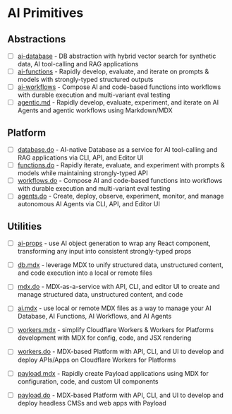 # AI Primitives

## Abstractions

- [ ] [ai-database](https://github.com/ai-primitives/core/tree/main/packages/ai-database) - DB abstraction with hybrid vector search for synthetic data, AI tool-calling and RAG applications
- [ ] [ai-functions](https://github.com/ai-primitives/core/tree/main/packages/ai-functions) - Rapidly develop, evaluate, and iterate on prompts & models with strongly-typed structured outputs
- [ ] [ai-workflows](https://github.com/ai-primitives/core/tree/main/packages/ai-workflows) - Compose AI and code-based functions into workflows with durable execution and multi-variant eval testing
- [ ] [agentic.md](https://github.com/ai-primitives/core/tree/main/packages/agentic.md) - Rapidly develop, evaluate, experiment, and iterate on AI Agents and agentic workflows using Markdown/MDX

## Platform

- [ ] [database.do](https://github.com/ai-primitives/core/tree/main/packages/database.do) - AI-native Database as a service for AI tool-calling and RAG applications via CLI, API, and Editor UI
- [ ] [functions.do](https://github.com/ai-primitives/core/tree/main/packages/functions.do) - Rapidly iterate, evaluate, and experiment with prompts & models while maintaining strongly-typed API
- [ ] [workflows.do](https://github.com/ai-primitives/core/tree/main/packages/workflows.do) - Compose AI and code-based functions into workflows with durable execution and multi-variant eval testing
- [ ] [agents.do](https://github.com/ai-primitives/core/tree/main/packages/agents.do) - Create, deploy, observe, experiment, monitor, and manage autonomous AI Agents via CLI, API, and Editor UI

## Utilities

- [ ] [ai-props](https://github.com/ai-primitives/core/tree/main/packages/ai-props) - use AI object generation to wrap any React component, transforming any input into consistent strongly-typed props
- [ ] [db.mdx](https://github.com/ai-primitives/core/tree/main/packages/db.mdx) - leverage MDX to unify structured data, unstructured content, and code execution into a local or remote files
- [ ] [mdx.do](https://github.com/ai-primitives/core/tree/main/packages/mdx.do) - MDX-as-a-service with API, CLI, and editor UI to create and manage structured data, unstructured content, and code
- [ ] [ai.mdx](https://github.com/ai-primitives/core/tree/main/packages/ai.mdx) - use local or remote MDX files as a way to manage your AI Database, AI Functions, AI Workflows, and AI Agents
- [ ] [workers.mdx](https://github.com/ai-primitives/core/tree/main/packages/workers.mdx) - simplify Cloudflare Workers & Workers for Platforms development with MDX for config, code, and JSX rendering
- [ ] [workers.do](https://github.com/ai-primitives/core/tree/main/packages/workers.do) - MDX-based Platform with API, CLI, and UI to develop and deploy APIs/Apps on Cloudflare Workers for Platforms
- [ ] [payload.mdx](https://github.com/ai-primitives/core/tree/main/packages/payload.mdx) - Rapidly create Payload applications using MDX for configuration, code, and custom UI components
- [ ] [payload.do](https://github.com/ai-primitives/core/tree/main/packages/payload.do) - MDX-based Platform with API, CLI, and UI to develop and deploy headless CMSs and web apps with Payload




<!--


# 彡 Database


# 入 Functions


# 巛 Workflows


**Here are some ideas to get you started:**

🙋‍♀️ A short introduction - what is your organization all about?
🌈 Contribution guidelines - how can the community get involved?
👩‍💻 Useful resources - where can the community find your docs? Is there anything else the community should know?
🍿 Fun facts - what does your team eat for breakfast?
🧙 Remember, you can do mighty things with the power of [Markdown](https://docs.github.com/github/writing-on-github/getting-started-with-writing-and-formatting-on-github/basic-writing-and-formatting-syntax)
-->
